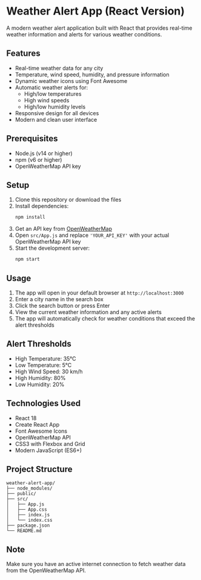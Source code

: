 # Weather Alert App (React Version)

A modern weather alert application built with React that provides real-time weather information and alerts for various weather conditions.

## Features

- Real-time weather data for any city
- Temperature, wind speed, humidity, and pressure information
- Dynamic weather icons using Font Awesome
- Automatic weather alerts for:
  - High/low temperatures
  - High wind speeds
  - High/low humidity levels
- Responsive design for all devices
- Modern and clean user interface

## Prerequisites

- Node.js (v14 or higher)
- npm (v6 or higher)
- OpenWeatherMap API key

## Setup

1. Clone this repository or download the files
2. Install dependencies:
   ```bash
   npm install
   ```
3. Get an API key from [OpenWeatherMap](https://openweathermap.org/api)
4. Open `src/App.js` and replace `'YOUR_API_KEY'` with your actual OpenWeatherMap API key
5. Start the development server:
   ```bash
   npm start
   ```

## Usage

1. The app will open in your default browser at `http://localhost:3000`
2. Enter a city name in the search box
3. Click the search button or press Enter
4. View the current weather information and any active alerts
5. The app will automatically check for weather conditions that exceed the alert thresholds

## Alert Thresholds

- High Temperature: 35°C
- Low Temperature: 5°C
- High Wind Speed: 30 km/h
- High Humidity: 80%
- Low Humidity: 20%

## Technologies Used

- React 18
- Create React App
- Font Awesome Icons
- OpenWeatherMap API
- CSS3 with Flexbox and Grid
- Modern JavaScript (ES6+)

## Project Structure

```
weather-alert-app/
├── node_modules/
├── public/
├── src/
│   ├── App.js
│   ├── App.css
│   ├── index.js
│   └── index.css
├── package.json
└── README.md
```

## Note

Make sure you have an active internet connection to fetch weather data from the OpenWeatherMap API. 
